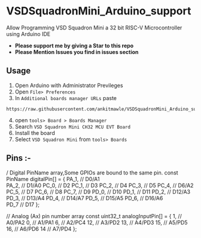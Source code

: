 # VSDSquadronMini_Arduino_support
Allow Programming VSD Squadron Mini a 32 bit RISC-V Microcontroller using Arduino IDE 
- **Please support me by giving a Star to this repo**
- **Please Mention Issues you find in issues section**

## Usage
1. Open Arduino with Administrator Previleges
2. Open `File> Preferences`
3. In `Additional boards manager URLs` paste
```
https://raw.githubusercontent.com/ankitmawle/VSDSquadronMini_Arduino_support/main/properties.json
```
4. open `tools> Board > Boards Manager`
5. Search `VSD Squadron Mini CH32 MCU EVT Board`
6. Install the board
7. Select `VSD Squadron Mini` from  `tools> Boards`


## Pins :- 
/ Digital PinName array,Some GPIOs are bound to the same pin. 
const PinName digitalPin[] = {
  PA_1,   // D0/A1   
  PA_2,   // D1/A0
  PC_0,   // D2
  PC_1,   // D3
  PC_2,   // D4
  PC_3,   // D5 
  PC_4,   // D6/A2
  PC_5,   // D7
  PC_6,   // D8
  PC_7,   // D9
  PD_0,   // D10
  PD_1,   // D11
  PD_2,   // D12/A3
  PD_3,   // D13/A4
  PD_4,   // D14/A7
  PD_5,   // D15/A5
  PD_6,   // D16/A6  
  PD_7    // D17
};

// Analog (Ax) pin number array
const uint32_t analogInputPin[] = {
  1,    // A0/PA2
  0,    // A1/PA1
  6,    // A2/PC4
  12,   // A3/PD2
  13,   // A4/PD3
  15,   // A5/PD5
  16,   // A6/PD6
  14    // A7/PD4 
};
